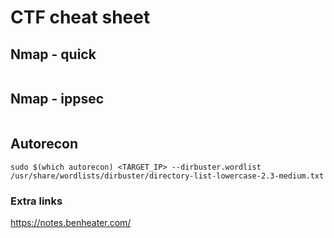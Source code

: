 # CTF cheat sheet


## Nmap - quick

```
```

## Nmap - ippsec

```
```

## Autorecon
```
sudo $(which autorecon) <TARGET_IP> --dirbuster.wordlist /usr/share/wordlists/dirbuster/directory-list-lowercase-2.3-medium.txt 
```




### Extra links
https://notes.benheater.com/
